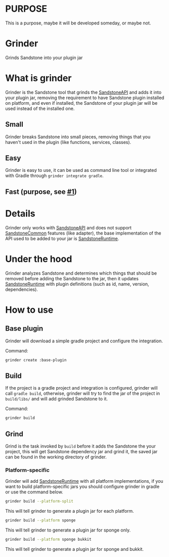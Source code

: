 # PURPOSE

This is a purpose, maybe it will be developed someday, or maybe not.

# Grinder
Grinds Sandstone into your plugin jar

# What is grinder

Grinder is the Sandstone tool that grinds the [SandstoneAPI](https://github.com/ProjectSandstone/SandstoneAPI) and adds it into your plugin jar, removing the requirement to have Sandstone plugin installed on platform, and even if installed, the Sandstone of your plugin jar will be used instead of the installed one.

## Small

Grinder breaks Sandstone into small pieces, removing things that you haven't used in the plugin (like functions, services, classes).

## Easy

Grinder is easy to use, it can be used as command line tool or integrated with Gradle through `grinder integrate gradle`.

## Fast (purpose, see [#1](https://github.com/ProjectSandstone/Grinder/issues/1))

# Details

Grinder only works with [SandstoneAPI](https://github.com/ProjectSandstone/SandstoneAPI) and does not support [SandstoneCommon](https://github.com/ProjectSandstone/SandstoneCommon) features (like adapter), the base implementation of the API used to be added to your jar is [SandstoneRuntime](https://github.com/ProjectSandstone/SandstoneRuntime).

# Under the hood

Grinder analyzes Sandstone and determines which things that should be removed before adding the Sandstone to the jar, then it updates [SandstoneRuntime](https://github.com/ProjectSandstone/SandstoneRuntime) with plugin definitions (such as id, name, version, dependencies).

# How to use
 
## Base plugin
 
Grinder will download a simple gradle project and configure the integration.
 
Command:
```sh
grinder create :base-plugin
```
 
## Build
 
If the project is a gradle project and integration is configured, grinder will call `gradle build`, otherwise, grinder will try to find the jar of the project in `build/libs/` and will add grinded Sandstone to it.

Command:
```sh
grinder build
```
 
## Grind
 
Grind is the task invoked by `build` before it adds the Sandstone the your project, this will get Sandstone dependency jar and grind it, the saved jar can be found in the working directory of grinder.

### Platform-specific

Grinder will add [SandstoneRuntime](https://github.com/ProjectSandstone/SandstoneRuntime) with all platform implementations, if you want to build platform-specific jars you should configure grinder in gradle or use the command below.

```sh
grinder build --platform-split
```

This will tell grinder to generate a plugin jar for each platform.

```sh
grinder build --platform sponge
```

This will tell grinder to generate a plugin jar for sponge only.

```sh
grinder build --platform sponge bukkit
```

This will tell grinder to generate a plugin jar for sponge and bukkit.
